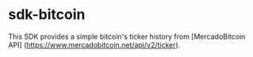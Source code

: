# sdk-bitcoin

This SDK provides a simple bitcoin's ticker history from [MercadoBitcoin API] (https://www.mercadobitcoin.net/api/v2/ticker).

